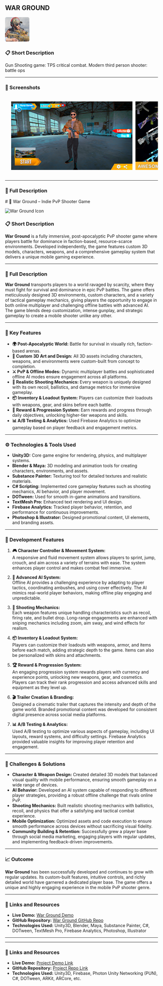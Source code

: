 ## WAR GROUND  
<p align="left">
  <img src="https://github.com/PunnamShanmukh/Portfolio/blob/main/War%20Ground/War%20Ground%20Game%20Icon.png?raw=true" alt="Project Icon" width="80">
</p>

### 📋 Short Description  
Gun Shooting game: TPS critical combat. Modern third person shooter: battle ops

---

### 📸 Screenshots  

<div style="display: flex; overflow-x: auto; padding: 20px;">
  <img src="https://github.com/PunnamShanmukh/Portfolio/blob/main/War%20Ground/War%20Ground%20Screanshot%201.jpg?raw=true" alt="Screenshot 1" width="400" style="margin-right: 10px;">
  <img src="https://github.com/PunnamShanmukh/Portfolio/blob/main/War%20Ground/War%20Ground%20Screanshot%202.jpg?raw=true" alt="Screenshot 2" width="400" style="margin-right: 10px;">
  <img src="https://github.com/PunnamShanmukh/Portfolio/blob/main/War%20Ground/War%20Ground%20Screanshot%203.jpg?raw=true" alt="Screenshot 3" width="400" style="margin-right: 10px;">
  <img src="https://github.com/PunnamShanmukh/Portfolio/blob/main/War%20Ground/War%20Ground%20Screanshot%204.jpg?raw=true" alt="Screenshot 4" width="400" style="margin-right: 10px;">
  <img src="https://github.com/PunnamShanmukh/Portfolio/blob/main/War%20Ground/War%20Ground%20Screanshot%205.jpg?raw=true" alt="Screenshot 5" width="400" style="margin-right: 10px;">
  <img src="https://github.com/PunnamShanmukh/Portfolio/blob/main/War%20Ground/War%20Ground%20Screanshot%206.jpg?raw=true" alt="Screenshot 6" width="400" style="margin-right: 10px;">
  <img src="https://github.com/PunnamShanmukh/Portfolio/blob/main/War%20Ground/War%20Ground%20Screanshot%207.jpg?raw=true" alt="Screenshot 7" width="400">
</div>

---



### 📝 Full Description  
<p align="justify">
# 🚀 War Ground – Indie PvP Shooter Game

<p align="left">
  <img src="https://your-icon-url.com/war-ground-icon.png" alt="War Ground Icon" width="100">
</p>

### 📋 Short Description  
**War Ground** is a fully immersive, post-apocalyptic PvP shooter game where players battle for dominance in faction-based, resource-scarce environments. Developed independently, the game features custom 3D models, characters, weapons, and a comprehensive gameplay system that delivers a unique mobile gaming experience.

---

### 📝 Full Description  
**War Ground** transports players to a world ravaged by scarcity, where they must fight for survival and dominance in epic PvP battles. The game offers meticulously designed 3D environments, custom characters, and a variety of tactical gameplay mechanics, giving players the opportunity to engage in both online multiplayer and challenging offline battles with advanced AI. The game blends deep customization, intense gunplay, and strategic gameplay to create a mobile shooter unlike any other.

---

### 🔑 Key Features

- **🌍 Post-Apocalyptic World:** Battle for survival in visually rich, faction-based arenas.
- **🎨 Custom 3D Art and Design:** All 3D assets including characters, weapons, and environments were custom-built from concept to completion.
- **⚔️ PvP & Offline Modes:** Dynamic multiplayer battles and sophisticated offline AI modes ensure engagement across all platforms.
- **🔫 Realistic Shooting Mechanics:** Every weapon is uniquely designed with its own recoil, ballistics, and damage metrics for immersive gameplay.
- **📦 Inventory & Loadout System:** Players can customize their loadouts with weapons, gear, and skins before each battle.
- **🏅 Reward & Progression System:** Earn rewards and progress through daily objectives, unlocking higher-tier weapons and skills.
- **📊 A/B Testing & Analytics:** Used Firebase Analytics to optimize gameplay based on player feedback and engagement metrics.

---

### ⚙️ Technologies & Tools Used

- **Unity3D:** Core game engine for rendering, physics, and multiplayer systems.
- **Blender & Maya:** 3D modeling and animation tools for creating characters, environments, and assets.
- **Substance Painter:** Texturing tool for detailed textures and realistic materials.
- **C# Scripting:** Implemented core gameplay features such as shooting mechanics, AI behavior, and player movement.
- **DOTween:** Used for smooth in-game animations and transitions.
- **TextMesh Pro:** Enhanced text rendering and UI design.
- **Firebase Analytics:** Tracked player behavior, retention, and performance for continuous improvements.
- **Photoshop & Illustrator:** Designed promotional content, UI elements, and branding assets.

---

### 🔧 Development Features

1. **🎮 Character Controller & Movement System:**  
   A responsive and fluid movement system allows players to sprint, jump, crouch, and aim across a variety of terrains with ease. The system enhances player control and makes combat feel immersive.

2. **🧠 Advanced AI System:**  
   Offline AI provides a challenging experience by adapting to player tactics, coordinating ambushes, and using cover effectively. The AI mimics real-world player behaviors, making offline play engaging and unpredictable.

3. **🔫 Shooting Mechanics:**  
   Each weapon features unique handling characteristics such as recoil, firing rate, and bullet drop. Long-range engagements are enhanced with sniping mechanics including zoom, aim sway, and wind effects for realism.

4. **📦 Inventory & Loadout System:**  
   Players can customize their loadouts with weapons, armor, and items before each match, adding strategic depth to the game. Items can also be personalized with skins and attachments.

5. **🏆 Reward & Progression System:**  
   An engaging progression system rewards players with currency and experience points, unlocking new weapons, gear, and cosmetics. Players can track their rank progression and access advanced skills and equipment as they level up.

6. **🎬 Trailer Creation & Branding:**  
   Designed a cinematic trailer that captures the intensity and depth of the game world. Branded promotional content was developed for consistent digital presence across social media platforms.

7. **📊 A/B Testing & Analytics:**  
   Used A/B testing to optimize various aspects of gameplay, including UI layouts, reward systems, and difficulty settings. Firebase Analytics provided valuable insights for improving player retention and engagement.

---

### 🚧 Challenges & Solutions

- **Character & Weapon Design:** Created detailed 3D models that balanced visual quality with mobile performance, ensuring smooth gameplay on a wide range of devices.
- **AI Behavior:** Developed an AI system capable of responding to different player strategies, providing a robust offline challenge that rivals online PvP.
- **Shooting Mechanics:** Built realistic shooting mechanics with ballistics, recoil, and physics that offer a satisfying and tactical combat experience.
- **Mobile Optimization:** Optimized assets and code execution to ensure smooth performance across devices without sacrificing visual fidelity.
- **Community Building & Retention:** Successfully grew a player base through social media marketing, engaging players with regular updates, and implementing feedback-driven improvements.

---

### 📈 Outcome
**War Ground** has been successfully developed and continues to grow with regular updates. Its custom-built features, intuitive controls, and richly detailed world have garnered a dedicated player base. The game offers a unique and highly engaging experience in the mobile PvP shooter genre.

---

### 🔗 Links and Resources

- **Live Demo:** [War Ground Demo](#)
- **GitHub Repository:** [War Ground GitHub Repo](#)
- **Technologies Used:** Unity3D, Blender, Maya, Substance Painter, C#, DOTween, TextMesh Pro, Firebase Analytics, Photoshop, Illustrator

---


</p>

---

### 🔗 Links and Resources  
- **Live Demo:** [Project Demo Link](#)
- **GitHub Repository:** [Project Repo Link](#)
- **Technologies Used:** Unity3D, Firebase, Photon Unity Networking (PUN), C#, DOTween, ARKit, ARCore, etc.
